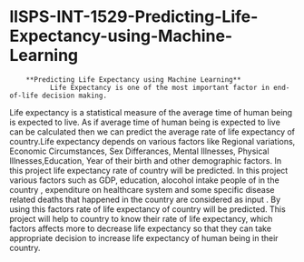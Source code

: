 # llSPS-INT-1529-Predicting-Life-Expectancy-using-Machine-Learning

        **Predicting Life Expectancy using Machine Learning**
              Life Expectancy is one of the most important factor in end-of-life decision making.
  Life expectancy is a statistical measure of the average time of human being is expected to live.
  As if average time of human being is expected to live can be calculated then we can predict the 
  average rate of life expectancy of country.Life expectancy depends on various factors like Regional
  variations, Economic Circumstances, Sex Differances, Mental Illnesses, Physical Illnesses,Education,
  Year of their birth and other demographic factors. In this project life expectancy rate of country
  will be predicted. 
                In this project various factors such as  GDP, education, alocohol intake people of in the
   country , expenditure on healthcare system and some specific disease related deaths that happened in the 
   country are considered as input . By using this factors rate of life expectancy of country will be predicted.
   This project will help to country to know their rate of life expectancy, which factors affects more to decrease
   life expectancy so that they can take appropriate decision to increase life expectancy of human being in their country.
